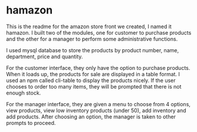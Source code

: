 # hamazon

This is the readme for the amazon store front we created, I named it hamazon.  I built two of the modules, one for customer to purchase products and the other for a manager to perform some administrative functions.  

I used mysql database to store the products by product number, name, department, price and quantity.  

For the customer interface, they only have the option to purchase products.  When it loads up, the products for sale are displayed in a table format.  I used an npm called cli-table to display the products nicely.  If the user chooses to order too many items, they will be prompted that there is not enough stock.

For the manager interface, they are given a menu to choose from 4 options, view products, view low inventory products (under 50), add inventory and add products.  After choosing an option, the manager is taken to other prompts to proceed.